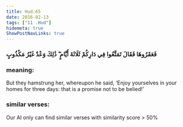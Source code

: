 ```yaml
---
title: Hud:65
date: 2016-02-13
tags: ["11 .Hud"]
hidemeta: true 
ShowPostNavLinks: true 
---
```

### فَعَقَرُوهَا فَقَالَ تَمَتَّعُوا فِي دَارِكُمْ ثَلَاثَةَ أَيَّامٍ ۖ ذَٰلِكَ وَعْدٌ غَيْرُ مَكْذُوبٍ
### meaning: 
But they hamstrung her, whereupon he said, ‘Enjoy yourselves in your homes for three days: that is a promise not to be belied!’
### similar verses: 

Our AI only can find similar verses with similarity score > 50% 




